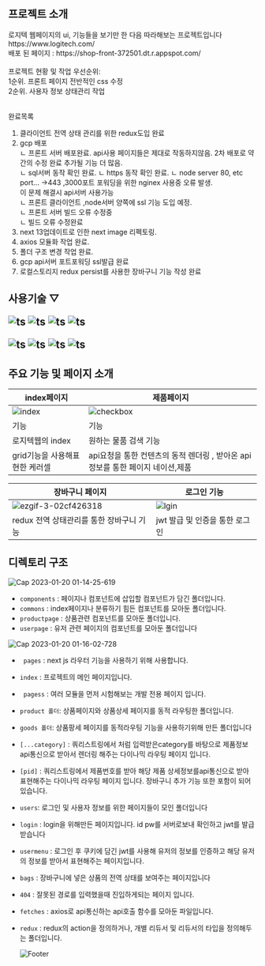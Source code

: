 <div>
 <h2>
 프로젝트 소개 
 </h2>
 로지텍 웹페이지의 ui, 기능들을 보기만 한 다음 따라해보는 프로젝트입니다<br>
 https://www.logitech.com/ <br>
 배포 된 페이지 : https://shop-front-372501.dt.r.appspot.com/<br>

 <br>
 프로젝트 현황 및 작업 우선순위:<br>
1순위. 프론트 페이지 전반적인 css 수정 <br>
2순위. 사용자 정보 상태관리 작업<br>

 
 <br>완료목록<br>
  1. 클라이언트 전역 상태 관리를 위한 redux도입 완료<br>
  2. gcp 배포 <br>
    ㄴ  프론트 서버 배포완료. api사용 페이지들은 제대로 작동하지않음. 2차 배포로 약간의 수정 완료 추가될 기능 더 많음. <br>
    ㄴ  sql서버 동작 확인 완료. 
    ㄴ  https 동작 확인 완료. 
    ㄴ  node server 80, etc port... ->443 ,3000포트 포워딩을 위한 nginex 사용중 오류 발생. <br>
    이 문제 해결시 api서버 사용가능<br>
    ㄴ  프론트 클라이언트 ,node서버 양쪽에 ssl 기능 도입 예정.<br>
    ㄴ 프론트 서버 빌드 오류 수정중 <br>
    ㄴ 빌드 오류 수정완료
  3. next 13업데이트로 인한 next image 리펙토링.<br>
  4. axios 모듈화 작업 완료.<br>
  5. 폴더 구조 변경 작업 완료.<br>
  6. gcp api서버 포트포워딩 ssl발급 완료 <br>
  7. 로컬스토리지 redux persist를 사용한 장바구니 기능 작성 완료 <br>
</div>

<div id="pannel">
 <H2>사용기술 ▽
 
 ![ts](https://img.shields.io/badge/Typescript-13.0.3-black)
 ![ts](https://img.shields.io/badge/Next.js-13.0.3-black)
 ![ts](https://img.shields.io/badge/React-18.2.0-purple)
 ![ts](https://img.shields.io/badge/redux-purple)

  
 ![ts](https://img.shields.io/badge/bootstrap-5.2.2-purple)
 ![ts](https://img.shields.io/badge/axios-1.2.0-blue)
 ![ts](https://img.shields.io/badge/npm-5.74.0-red)
 ![ts](https://img.shields.io/badge/express-4.18-black)

</div>
<div>
 <h2>
  주요 기능 및 페이지 소개  
 </h2>

| index페이지                                                                                                     | 제품페이지                                                                                                         |
| --------------------------------------------------------------------------------------------------------------- | ------------------------------------------------------------------------------------------------------------------ |
| ![index](https://user-images.githubusercontent.com/37325163/207046416-d5ca180c-f0c5-42b7-8d72-d4f341549a1e.gif) | ![checkbox](https://user-images.githubusercontent.com/37325163/207048950-1b018c1f-f713-40f5-9415-67748f6f2633.gif) |
| 기능                                                                                                            | 기능                                                                                                               |
| 로지텍웹의 index                                                                                                | 원하는 물품 검색 기능                                                                                              |
| grid기능을 사용해표현한 케러셀                                                                                  | api요청을 통한 컨텐츠의 동적 렌더링 , 받아온 api정보를 통한 페이지 네이션,제품                                     |



 | 장바구니 페이지                                                                                                   | 로그인 기능                                                                                                         |
| --------------------------------------------------------------------------------------------------------------- | ------------------------------------------------------------------------------------------------------------------ |
| ![ezgif-3-02cf426318](https://user-images.githubusercontent.com/37325163/213492194-f6191b13-ce55-4beb-963d-d69a51726bb9.gif) | ![lgin](https://user-images.githubusercontent.com/37325163/213493585-f1321bd6-1ca5-4a32-bea3-e1e4e36036e0.gif)| |
| redux 전역 상태관리를 통한 장바구니 기능                                        | jwt 발급 및 인증을 통한 로그인                                                                                                                                                             




 </div>
<div>
 <h2>디렉토리 구조</h2>
<div>  
 <div>
  
![Cap 2023-01-20 01-14-25-619](https://user-images.githubusercontent.com/37325163/213495123-0dccf3f6-810a-42e5-8b45-7675f7fc2dd3.png)
- <code>components</code> : 페이지나 컴포넌트에 삽입할 컴포넌트가 담긴 폴더입니다.
- <code>commons</code> : index페이지나 분류하기 힘든 컴포넌트를 모아둔 폴더입니다. 
- <code>productpage</code> : 상품관련 컴포넌트를 모아둔 폴더입니다.
- <code>userpage</code> : 유저 관련 페이지의 컴포넌트를 모아둔 폴더입니다

![Cap 2023-01-20 01-16-02-728](https://user-images.githubusercontent.com/37325163/213495051-d0c6a814-754d-48fd-9577-d716b8e36c07.png)
  
- <code> pages</code> : next js 라우터 기능을 사용하기 위해 사용합니다.

- <code>index</code> : 프로젝트의 메인 페이지입니다.
- <code> pagess</code> : 여러 모듈을 먼저 시험해보는 개발 전용 페이지 입니다.
  
- <code>product 폴더</code>: 상품페이지와 상품상세 페이지를 동적 라우팅한 폴더입니다.
- <code>goods 폴더</code>: 상품팡세 페이지를 동적라우팅 기능을 사용하기위해 만든 폴더입니다
- <code>[...category]</code> : 쿼리스트링에서 처럼 입력받은category를 바탕으로 제품정보api통신으로 받아서 렌더링 해주는 다이나믹 라우팅 페이지 입니다.
- <code>[pid]</code> : 쿼리스트링에서 제품번호를 받아 해당 제품 상세정보를api통신으로 받아 표현해주는 다이나믹 라우팅 페이지 입니다. 장바구니 추가 기능 또한 포함이 되어있습니다.
  
- <code>users</code>: 로그인 및 사용자 정보를 위한 페이지들이 모인 폴더입니다
- <code>login</code> : login을 위해만든 페이지입니다. id pw를 서버로보내 확인하고 jwt를 발급받습니다
- <code>usermenu</code> : 로그인 후 쿠키에 담긴 jwt를 사용해 유저의 정보를 인증하고 해당 유저의 정보를 받아서 표현해주는 페이지입니다.
 - <code>bags</code> : 장바구니에 넣은 상품의 전역 상태를 보여주는 페이지입니다

- <code>404</code> : 잘못된 경로를 입력했을때 진입하게되는 페이지 입니다.
- <code>fetches</code> : axios로 api통신하는 api호출 함수를 모아둔 파일입니다.
- <code>redux</code> : redux의 action을 정의하거나, 개별 리듀서 및 리듀서의 타입을 정의해두는 폴더입니다. 

  

  
  
  
  ![Footer](https://capsule-render.vercel.app/api?type=waving&color=auto&height=200&section=footer)

